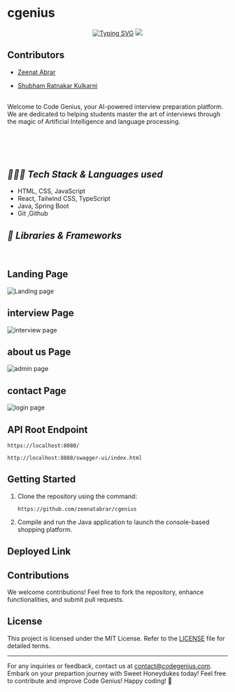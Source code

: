 # cgenius


<p align="center">
 <a href="https://git.io/typing-svg"><img src="https://readme-typing-svg.demolab.com?font=Delicious+Handrawn&weight=100&size=53&pause=1000&color=C3F70C&center=true&vCenter=true&width=605&height=118&lines=CodeGenius" alt="Typing SVG" /></a>
<img src="ui_pages/Code.png"/>
</p>


## Contributors

- [Zeenat Abrar](https://github.com/zeenatabrar)

- [Shubham Ratnakar Kulkarni](https://github.com/Shubham17121999)





<br>
Welcome to Code Genius, your AI-powered interview preparation platform. We are dedicated to helping students master the art of interviews through the magic of Artificial Intelligence and language processing.



### <h2 style="margin-top:100px ;"><i>👨🏻‍💻 Tech Stack & Languages used</i></h2>
- HTML, CSS, JavaScript
- React, Tailwind CSS, TypeScript
- Java, Spring Boot
- Git ,Github




### <h2><i>🚀 Libraries & Frameworks</i></h2>
<a href="" target="blank"><img src="https://img.shields.io/static/v1?style=for-the-badge&message=Spring&color=852100&label=" alt=""/></a>
<a href="" target="blank"><img src="https://img.shields.io/static/v1?style=for-the-badge&message=SpringBoot&color=00d09c&label=" alt="" /></a>





## Landing Page
![Landing page](<https://drive.google.com/file/d/1Hkkjs7VOj85EWvvX7ZWgyFldggJb4E-F/view?usp=sharing>)
## interview Page
![interview page](<readmephoto/Screenshot (215).png>)

## about us Page
![admin page](<readmephoto/Screenshot (216).png>)

## contact Page
![login page](<readmephoto/Screenshot (1955).png>)


## API Root Endpoint

```
https://localhost:8080/
```

```
http://localhost:8888/swagger-ui/index.html
```




## Getting Started

1. Clone the repository using the command:
   ```
   https://github.com/zeenatabrar/cgenius
   ```

2. Compile and run the Java application to launch the console-based shopping platform.

## Deployed Link


## Contributions

We welcome contributions! Feel free to fork the repository, enhance functionalities, and submit pull requests.

## License

This project is licensed under the MIT License. Refer to the [LICENSE](LICENSE) file for detailed terms.

---

For any inquiries or feedback, contact us at [contact@codegenius.com](mailto:contact@codegenius.com). Embark on your prepartion journey with Sweet Honeydukes today!
Feel free to contribute and improve Code Genius! Happy coding! 🚀
